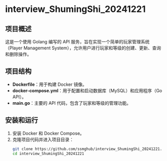 # interview_ShumingShi_20241221

## 项目概述

这是一个使用 Golang 编写的 API 服务，旨在实现一个简单的玩家管理系统（Player Management System），允许用户进行玩家和等级的创建、更新、查询和删除操作。

## 项目结构

- **Dockerfile**：用于构建 Docker 镜像。
- **docker-compose.yml**：用于配置和启动数据库（MySQL）和应用程序（Go API）。
- **main.go**：主要的 API 代码，包含了玩家和等级的管理功能。

## 安装和运行

1. 安装 Docker 和 Docker Compose。
2. 克隆项目代码并进入项目目录：
   ```bash
   git clone https://github.com/ssmghub/interview_ShumingShi_20241221.git
   cd interview_ShumingShi_20241221
